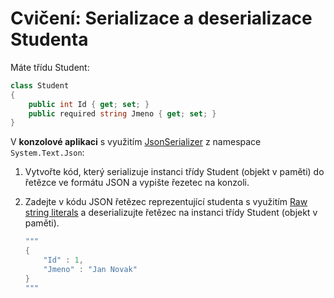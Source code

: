 # Cvičení: Serializace a deserializace Studenta

Máte třídu Student:
```csharp
class Student
{
    public int Id { get; set; }     
    public required string Jmeno { get; set; }
}
```

V **konzolové aplikaci** s využitím [JsonSerializer](https://learn.microsoft.com/en-us/dotnet/standard/serialization/system-text-json/overview) z namespace `System.Text.Json`:

1) Vytvořte kód, který serializuje instanci třídy Student (objekt v paměti) do řetězce ve formátu JSON a vypište řezetec na konzoli.
2) Zadejte v kódu JSON řetězec reprezentující studenta s využitím [Raw string literals](https://learn.microsoft.com/en-us/dotnet/csharp/programming-guide/strings/#raw-string-literals) a deserializujte řetězec na instanci třídy Student (objekt v paměti).

   ```csharp
   """
   {
       "Id" : 1,
       "Jmeno" : "Jan Novak"
   }
   """
   ```
